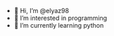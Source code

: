 - 👋 Hi, I’m @elyaz98
- 👀 I’m interested in programming
- 🌱 I’m currently learning python

<!---
elyaz98/elyaz98 is a ✨ special ✨ repository because its `README.md` (this file) appears on your GitHub profile.
You can click the Preview link to take a look at your changes.
--->
